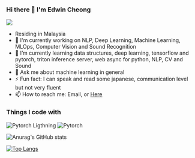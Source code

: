 ### Hi there 👋 I'm Edwin Cheong 
![](https://komarev.com/ghpvc/?username=edwin-19&color=green)
- Residing in Malaysia
- 🔭 I'm currently working on NLP, Deep Learning, Machine Learning, MLOps, Computer Vision and Sound Recognition
- 🌱 I’m currently learning data structures, deep learning, tensorflow and pytorch, triton inference server, web async for python, NLP, CV and Sound
- 💬 Ask me about machine learning in general
- ⚡ Fun fact: I can speak and read some japanese, communication level but not very fluent
- 📫 How to reach me: Email, or [Here](https://github.com/edwin-19/edwin-19/issues)

### Things I code with
![Pytorch Ligthning](https://img.shields.io/badge/PyTorch%20Lightning-792DE4?style=for-the-badge&logo=pytorch-lightning&logoColor=white)
![Pytorch](https://img.shields.io/badge/Python-FFD43B?style=for-the-badge&logo=python&logoColor=blue)

![Anurag's GitHub stats](https://github-readme-stats.vercel.app/api?username=edwin-19&show_icons=true&theme=radical)

[![Top Langs](https://github-readme-stats.vercel.app/api/top-langs/?username=edwin-19&langs_count=8)](https://github.com/anuraghazra/github-readme-stats)

<!--
**edwin-19/edwin-19** is a ✨ _special_ ✨ repository because its `README.md` (this file) appears on your GitHub profile.

Here are some ideas to get you started:
- 👯 I’m looking to collaborate on ...
- 🤔 I’m looking for help with ...
- 😄 Pronouns: ...

-->
